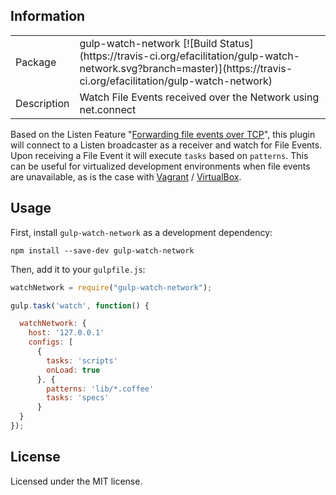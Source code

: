 ## Information

<table>
<tr>
<td>Package</td><td>gulp-watch-network [![Build Status](https://travis-ci.org/efacilitation/gulp-watch-network.svg?branch=master)](https://travis-ci.org/efacilitation/gulp-watch-network)</td>
</tr>
<tr>
<td>Description</td>
<td>Watch File Events received over the Network using net.connect</td>
</tr>
</table>

Based on the Listen Feature "[Forwarding file events over TCP](https://github.com/guard/listen#forwarding-file-events-over-tcp)", this plugin will connect to a Listen broadcaster as a receiver and watch for File Events. Upon receiving a File Event it will execute `tasks` based on `patterns`. This can be useful for virtualized development environments when file events are unavailable, as is the case with [Vagrant](https://github.com/mitchellh/vagrant) / [VirtualBox](https://www.virtualbox.org).

## Usage

First, install `gulp-watch-network` as a development dependency:

```shell
npm install --save-dev gulp-watch-network
```

Then, add it to your `gulpfile.js`:

```javascript
watchNetwork = require("gulp-watch-network");

gulp.task('watch', function() {

  watchNetwork: {
    host: '127.0.0.1'
    configs: [
      {
        tasks: 'scripts'
        onLoad: true
      }, {
        patterns: 'lib/*.coffee'
        tasks: 'specs'
      }
  }
});

```


## License
Licensed under the MIT license.
